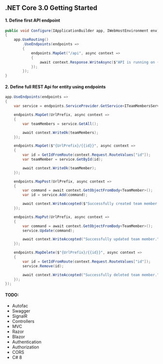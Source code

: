 ﻿## .NET Core 3.0 Getting Started

#### 1. Define first API endpoint
``` C#
public void Configure(IApplicationBuilder app, IWebHostEnvironment env)
{
	app.UseRouting()
		.UseEndpoints(endpoints =>
		{
			endpoints.MapGet("/api", async context =>
			{
				await context.Response.WriteAsync($"API is running on {env.EnvironmentName} environment");
			});
		});
}
```

#### 2. Define full REST Api for entity using endpoints
``` C#
app.UseEndpoints(endpoints =>
{
	var service = endpoints.ServiceProvider.GetService<ITeamMembersService>();

	endpoints.MapGet(UrlPrefix, async context =>
	{
		var teamMembers = service.GetAll();

		await context.WriteOk(teamMembers);
	});

	endpoints.MapGet($"{UrlPrefix}/{{id}}", async context =>
	{
		var id = GetIdFromRoute(context.Request.RouteValues["id"]);
		var teamMember = service.GetById(id);

		await context.WriteOk(teamMember);
	});

	endpoints.MapPost(UrlPrefix, async context =>
	{
		var command = await context.GetObjectFromBody<TeamMember>();
		var id = service.Add(command);

		await context.WriteAccepted($"Successfully created team member with id '{id}'.");
	});

	endpoints.MapPut(UrlPrefix, async context =>
	{
		var command = await context.GetObjectFromBody<TeamMember>();
		service.Update(command);

		await context.WriteAccepted("Successfully updated team member.");
	});

	endpoints.MapDelete($"{UrlPrefix}/{{id}}", async context =>
	{
		var id = GetIdFromRoute(context.Request.RouteValues["id"]);
		service.Remove(id);

		await context.WriteAccepted("Successfully deleted team member.");
	});
});
```

#### TODO:
- Autofac
- Swagger
- SignalR
- Controllers
- MVC
- Razor
- Blazor
- Authentication
- Authorization
- CORS
- C# 8